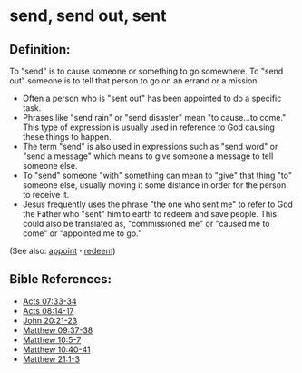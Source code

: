 # send, send out, sent #

## Definition: ##

To "send" is to cause someone or something to go somewhere. To "send out" someone is to tell that person to go on an errand or a mission.

* Often a person who is "sent out" has been appointed to do a specific task.
* Phrases like "send rain" or "send disaster" mean "to cause…to come." This type of expression is usually used in reference to God causing these things to happen.
* The term "send" is also used in expressions such as "send word" or "send a message" which means to give someone a message to tell someone else.
* To "send" someone "with" something can mean to "give" that thing "to" someone else, usually moving it some distance in order for the person to receive it.
* Jesus frequently uses the phrase "the one who sent me" to refer to God the Father who "sent" him to earth to redeem and save people. This could also be translated as, "commissioned me" or "caused me to come" or "appointed me to go."

(See also: [appoint](../kt/appoint.md) **·** [redeem](../kt/redeem.md))

## Bible References: ##

* [Acts 07:33-34](https://door43.org/en/bible/notes/act/07/33)
* [Acts 08:14-17](https://door43.org/en/bible/notes/act/08/14)
* [John 20:21-23](https://door43.org/en/bible/notes/jhn/20/21)
* [Matthew 09:37-38](https://door43.org/en/bible/notes/mat/09/37)
* [Matthew 10:5-7](https://door43.org/en/bible/notes/mat/10/05)
* [Matthew 10:40-41](https://door43.org/en/bible/notes/mat/10/40)
* [Matthew 21:1-3](https://door43.org/en/bible/notes/mat/21/01)

